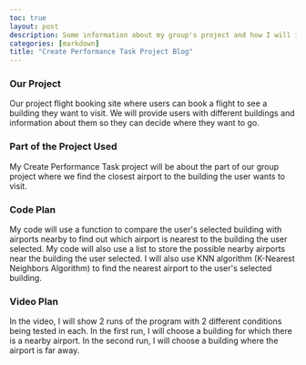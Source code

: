```yaml
---
toc: true
layout: post
description: Some information about my group's project and how I will include my part of it in my CPT project.
categories: [markdown]
title: "Create Performance Task Project Blog"
---
```


### Our Project

Our project flight booking site where users can book a flight to see a building they want to visit. We will provide users with different buildings and information about them so they can decide where they want to go.

### Part of the Project Used

My Create Performance Task project will be about the part of our group project where we find the closest airport to the building the user wants to visit.

### Code Plan

My code will use a function to compare the user's selected building with airports nearby to find out which airport is nearest to the building the user selected. My code will also use a list to store the possible nearby airports near the building the user selected. I will also use KNN algorithm (K-Nearest Neighbors Algorithm) to find the nearest airport to the user's selected building.

### Video Plan

In the video, I will show 2 runs of the program with 2 different conditions being tested in each. In the first run, I will choose a building for which there is a nearby airport. In the second run, I will choose a building where the airport is far away.